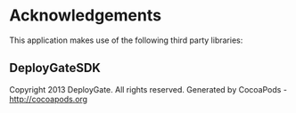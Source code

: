 # Acknowledgements
This application makes use of the following third party libraries:

## DeployGateSDK

Copyright 2013 DeployGate. All rights reserved.
Generated by CocoaPods - http://cocoapods.org
